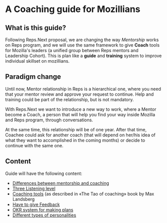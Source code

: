 # A Coaching guide for Mozillians

## What is this guide?

Following Reps.Next proposal, we are changing the way *Mentorship* works on Reps program, and we will use the same framework to give **Coach** tools for Mozilla's leaders (a unified group between Reps mentors and Leadership Cohort). This is plan like a **guide** and **training** system to improve individual skillset on mozillians.

## Paradigm change

Until now, Mentor relationship in Reps is a hierarchical one, where you need that your mentor review and approve your request to continue. Help and training could be part of the relationship, but is not mandatory.

With Reps.Next we want to introduce a new way to work, where a Mentor become a Coach, a person that will help you find your way inside Mozilla and Reps program, through conversations.

At the same time, this relationship will be of one year. After that time, Coachee could ask for another coach (that will depend on her/his idea of what they want to accomplished in the coming months) or decide to continue with the same one.

## Content

Guide will have the following content:

* [Differences between mentorship and coaching]()
* [Three Listening level]()
* [Coaching tools]() (as described in «The Tao of coaching» book by Max Landsberg
* [Have to give Feedback]()
* [OKR system for making plans]()
* [Different types of personalities]()

